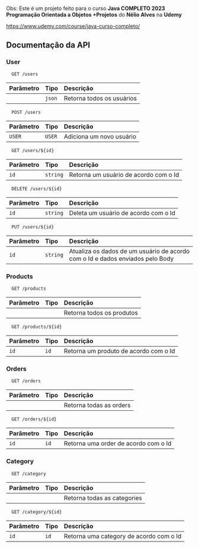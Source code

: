 
# 

Obs: Este é um projeto feito para o curso **Java COMPLETO 2023 Programação Orientada a Objetos +Projetos** do **Nélio Alves** na **Udemy**

https://www.udemy.com/course/java-curso-completo/


## Documentação da API
### User


```http
  GET /users
```

| Parâmetro   | Tipo       | Descrição                           |
| :---------- | :--------- | :---------------------------------- |
| ` ` | `json` | Retorna todos os usuários |



```http
  POST /users
```

| Parâmetro   | Tipo       | Descrição                                   |
| :---------- | :--------- | :------------------------------------------ |
| `USER`      | `USER` |Adiciona um novo usuário |

```http
  GET /users/${id}
```

| Parâmetro   | Tipo       | Descrição                                   |
| :---------- | :--------- | :------------------------------------------ |
| `id`      | `string` |Retorna um usuário de acordo com o Id |



```http
  DELETE /users/${id}
```

| Parâmetro   | Tipo       | Descrição                                   |
| :---------- | :--------- | :------------------------------------------ |
| `id`      | `string` |Deleta um usuário de acordo com o Id |

```http
  PUT /users/${id}
```

| Parâmetro   | Tipo       | Descrição                                   |
| :---------- | :--------- | :------------------------------------------ |
| `id`      | `string` |Atualiza os dados de um usuário de acordo com o Id e dados enviados pelo Body|

### Products
```http
  GET /products
```

| Parâmetro   | Tipo       | Descrição                                   |
| :---------- | :--------- | :------------------------------------------ |
| ` `      | ` ` |Retorna todos os produtos|

```http
  GET /products/${id}
```

| Parâmetro   | Tipo       | Descrição                                   |
| :---------- | :--------- | :------------------------------------------ |
| `id`      | `id` |Retorna um produto de acordo com o Id|

### Orders
```http
  GET /orders
```

| Parâmetro   | Tipo       | Descrição                                   |
| :---------- | :--------- | :------------------------------------------ |
| ` `      | ` ` |Retorna todas as orders|

```http
  GET /orders/${id}
```

| Parâmetro   | Tipo       | Descrição                                   |
| :---------- | :--------- | :------------------------------------------ |
| `id`      | `id` |Retorna uma order de acordo com o Id|


### Category

```http
  GET /category
```

| Parâmetro   | Tipo       | Descrição                                   |
| :---------- | :--------- | :------------------------------------------ |
| ` `      | ` ` |Retorna todas as categories|

```http
  GET /category/${id}
```

| Parâmetro   | Tipo       | Descrição                                   |
| :---------- | :--------- | :------------------------------------------ |
| `id`      | `id` |Retorna uma category de acordo com o Id|




